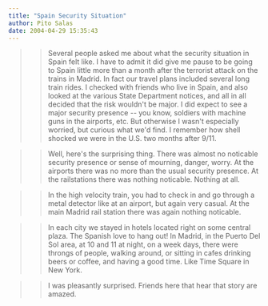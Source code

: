```yaml
---
title: "Spain Security Situation"
author: Pito Salas
date: 2004-04-29 15:35:43
---
```


>>

>> Several people asked me about what the security situation in Spain felt
like. I have to admit it did give me pause to be going to Spain little more
than a month after the terrorist attack on the trains in Madrid. In fact our
travel plans included several long train rides. I checked with friends who
live in Spain, and also looked at the various State Department notices, and
all in all decided that the risk wouldn't be major. I did expect to see a
major security presence -- you know, soldiers with machine guns in the
airports, etc. But otherwise I wasn't especially worried, but curious what
we'd find. I remember how shell shocked we were in the U.S. two months after
9/11.

>>

>> Well, here's the surprising thing. There was almost no noticable security
presence or sense of mourning, danger, worry. At the airports there was no
more than the usual security presence. At the railstations there was nothing
noticable. Nothing at all.

>>

>> In the high velocity train, you had to check in and go through a metal
detector like at an airport, but again very casual. At the main Madrid rail
station there was again nothing noticable.

>>

>> In each city we stayed in hotels located right on some central plaza. The
Spanish love to hang out! In Madrid, in the Puerto Del Sol area, at 10 and 11
at night, on a week days, there were throngs of people, walking around, or
sitting in cafes drinking beers or coffee, and having a good time. Like Time
Square in New York.

>>

>> I was pleasantly surprised. Friends here that hear that story are amazed.


